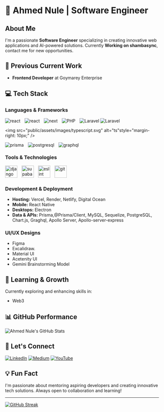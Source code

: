 # 👋 Ahmed Nule | Software Engineer 
## About Me
I'm a passionate **Software Engineer** specializing in creating innovative web applications and AI-powered solutions. Currently **Working on shambasync**, contact me for new opportunities.

## 🚀 Previous Current Work
- **Frontend Developer** at Goymarey Enterprise

## 💻 Tech Stack

### Languages & Frameworks

<img src="public/assets/images/javascript.svg" alt="react" style="margin-right: 10px;" />

<img src="public/assets/images/react.svg" alt="react" style="margin-right: 10px;" />

<img src="public/assets/images/next.svg" alt="next"  style="margin-right: 10px;" />

<img src="public/assets/images/php.svg" alt="PHP"  style="margin-right: 10px;" />

<img src="public/assets/images/laravel.svg" alt="Laravel" />

<img src="public/assets/images/claude.svg" alt="Laravel"  /> 

<img src="public/assets/images/typescript.svg" alt="ts"style="margin-right: 10px;" />

<img src="public/assets/images/prisma.svg" alt="prisma"  style="margin-right: 10px;" />

<img src="public/assets/images/postgresql.svg" alt="postgresql" style="margin-right: 10px;" />

<img src="public/assets/images/graphql.svg" alt="graphql" style="margin-right: 10px;" />




### Tools & Technologies
<img src="public/assets/images/django.svg" alt="django" width="40" style="margin-right: 10px;" />

<img src="public/assets/images/supabase.svg" alt="supabase" width="40" style="margin-right: 10px;" />

<img src="public/assets/images/eslint.svg" alt="eslint" width="40" style="margin-right: 10px;" />

<img src="public/assets/images/git.svg" alt="git" width="40" style="margin-right: 10px;" />

### Development & Deployment
- **Hosting:** Vercel, Render, Netlify, Digital Ocean
- **Mobile:** React Native
- **Desktops:** Electron
- **Data & APIs:** Prisma,@Prisma/Client, MySQL, Sequelize, PostgreSQL, Chart.js, Graghql, Apollo Server, Apollo-server-express

### UI/UX Designs
- Figma
- Excalidraw.
- Material UI
- Acetenity UI
- Gemini Brainstorming Model

## 🌱 Learning & Growth
Currently exploring and enhancing skills in:
- Web3

## 📊 GitHub Performance
![Ahmed Nule's GitHub Stats](https://github-readme-stats.vercel.app/api?username=ahmednule&theme=radical&hide_border=false&include_all_commits=true&count_private=true)

## 🤝 Let's Connect
[![LinkedIn](https://img.shields.io/badge/LinkedIn-%230077B5.svg?logo=linkedin&logoColor=white)](https://linkedin.com/in/ahmed-nule)
[![Medium](https://img.shields.io/badge/Medium-12100E?logo=medium&logoColor=white)](https://medium.com/@ahmednule)
[![YouTube](https://img.shields.io/badge/YouTube-%23FF0000.svg?logo=YouTube&logoColor=white)](https://youtube.com/@SEInProgressHub)

## 💡 Fun Fact
I'm passionate about mentoring aspiring developers and creating innovative tech solutions. Always open to collaboration and learning!

---
<a href="https://git.io/streak-stats"><img src="https://streak-stats.demolab.com?user=ahmednule&theme=dark" alt="GitHub Streak" /></a>
